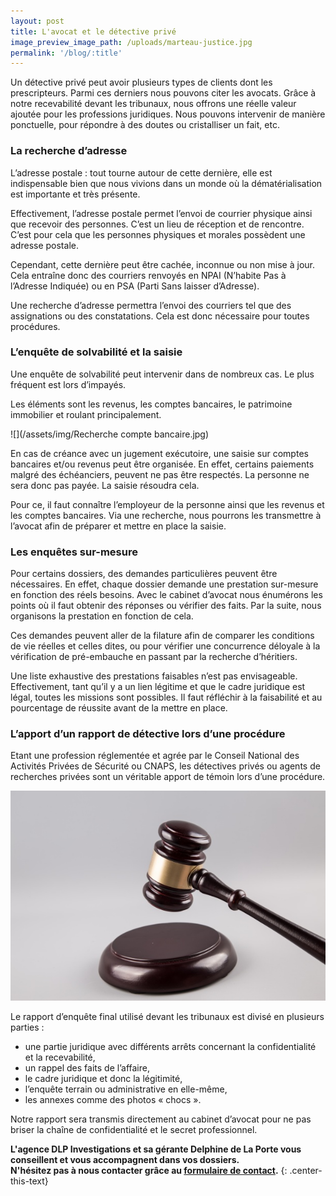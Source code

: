 ```yaml
---
layout: post
title: L'avocat et le détective privé
image_preview_image_path: /uploads/marteau-justice.jpg
permalink: '/blog/:title'
---
```


Un d&eacute;tective priv&eacute; peut avoir plusieurs types de clients dont les prescripteurs. Parmi ces derniers nous pouvons citer les avocats. Gr&acirc;ce &agrave; notre recevabilit&eacute; devant les tribunaux, nous offrons une r&eacute;elle valeur ajout&eacute;e pour les professions juridiques. Nous pouvons intervenir de mani&egrave;re ponctuelle, pour r&eacute;pondre &agrave; des doutes ou cristalliser un fait, etc.

### La recherche d’adresse

L’adresse postale : tout tourne autour de cette derni&egrave;re, elle est indispensable bien que nous vivions dans un monde o&ugrave; la d&eacute;mat&eacute;rialisation est importante et tr&egrave;s pr&eacute;sente.

Effectivement, l’adresse postale permet l’envoi de courrier physique ainsi que recevoir des personnes. C’est un lieu de r&eacute;ception et de rencontre. C’est pour cela que les personnes physiques et morales poss&egrave;dent une adresse postale.

Cependant, cette derni&egrave;re peut &ecirc;tre cach&eacute;e, inconnue ou non mise &agrave; jour. Cela entra&icirc;ne donc des courriers renvoy&eacute;s en NPAI (N’habite Pas &agrave; l’Adresse Indiqu&eacute;e) ou en PSA (Parti Sans laisser d’Adresse).

Une recherche d’adresse permettra l’envoi des courriers tel que des assignations ou des constatations. Cela est donc n&eacute;cessaire pour toutes proc&eacute;dures.

### L’enqu&ecirc;te de solvabilit&eacute; et la saisie

Une enqu&ecirc;te de solvabilit&eacute; peut intervenir dans de nombreux cas. Le plus fr&eacute;quent est lors d’impay&eacute;s.

Les &eacute;l&eacute;ments sont les revenus, les comptes bancaires, le patrimoine immobilier et roulant principalement.

![](/assets/img/Recherche compte bancaire.jpg)

En cas de cr&eacute;ance avec un jugement ex&eacute;cutoire, une saisie sur comptes bancaires et/ou revenus peut &ecirc;tre organis&eacute;e. En effet, certains paiements malgr&eacute; des &eacute;ch&eacute;anciers, peuvent ne pas &ecirc;tre respect&eacute;s. La personne ne sera donc pas pay&eacute;e. La saisie r&eacute;soudra cela.

Pour ce, il faut conna&icirc;tre l’employeur de la personne ainsi que les revenus et les comptes bancaires. Via une recherche, nous pourrons les transmettre &agrave; l’avocat afin de pr&eacute;parer et mettre en place la saisie.

### Les enqu&ecirc;tes sur-mesure

Pour certains dossiers, des demandes particuli&egrave;res peuvent &ecirc;tre n&eacute;cessaires. En effet, chaque dossier demande une prestation sur-mesure en fonction des r&eacute;els besoins. Avec le cabinet d’avocat nous &eacute;num&eacute;rons les points o&ugrave; il faut obtenir des r&eacute;ponses ou v&eacute;rifier des faits. Par la suite, nous organisons la prestation en fonction de cela.

Ces demandes peuvent aller de la filature afin de comparer les conditions de vie r&eacute;elles et celles dites, ou pour v&eacute;rifier une concurrence d&eacute;loyale &agrave; la v&eacute;rification de pr&eacute;-embauche en passant par la recherche d’h&eacute;ritiers.

Une liste exhaustive des prestations faisables n’est pas envisageable. Effectivement, tant qu’il y a un lien l&eacute;gitime et que le cadre juridique est l&eacute;gal, toutes les missions sont possibles. Il faut r&eacute;fl&eacute;chir &agrave; la faisabilit&eacute; et au pourcentage de r&eacute;ussite avant de la mettre en place.

### L’apport d’un rapport de d&eacute;tective lors d’une proc&eacute;dure

Etant une profession r&eacute;glement&eacute;e et agr&eacute;e par le Conseil National des Activit&eacute;s Priv&eacute;es de S&eacute;curit&eacute; ou CNAPS, les d&eacute;tectives priv&eacute;s ou agents de recherches priv&eacute;es sont un v&eacute;ritable apport de t&eacute;moin lors d’une proc&eacute;dure.

![](/uploads/marteau-justice.jpg)

Le rapport d’enqu&ecirc;te final utilis&eacute; devant les tribunaux est divis&eacute; en plusieurs parties :

* une partie juridique avec diff&eacute;rents arr&ecirc;ts concernant la confidentialit&eacute; et la recevabilit&eacute;,
* un rappel des faits de l’affaire,
* le cadre juridique et donc la l&eacute;gitimit&eacute;,
* l’enqu&ecirc;te terrain ou administrative en elle-m&ecirc;me,
* les annexes comme des photos &laquo; chocs &raquo;.

Notre rapport sera transmis directement au cabinet d’avocat pour ne pas briser la cha&icirc;ne de confidentialit&eacute; et le secret professionnel.

**L'agence DLP Investigations et sa g&eacute;rante Delphine de La Porte vous conseillent et vous accompagnent dans vos dossiers.**<br>**N'h&eacute;sitez pas &agrave; nous contacter gr&acirc;ce au&nbsp;[formulaire de contact](https://dlp-investigations.fr/#contact).**
{: .center-this-text}